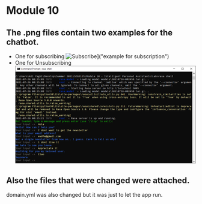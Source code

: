 # Module 10
## The .png files contain two examples for the chatbot.

- One for subscribing
![ Subscribe](https://picc.io/VoDyIEC.PNG)]("example for subscription")
- One for Unsubscribing
![ Unsubscribe](unsubscribe.png "example for unsubscription")
## Also the files that were changed were attached.
domain.yml was also changed but it was just to let the app run.
